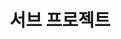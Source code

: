 ---
title: 서브 프로젝트

sections: 
  - block: collection
    content:
      title: 서브 프로젝트
      count: 5
      filters:
        author: ''
        category: ''
        exclude_featured: false
        publication_type: ''
        tag: ''
      offset: 0
      order: desc
      page_type: projects/sub-projects
    design:
      view: card
      columns: '1'
---